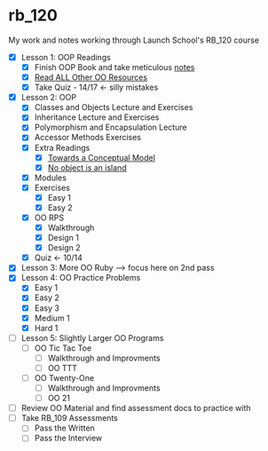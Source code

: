 # rb_120 #

My work and notes working through Launch School's RB_120 course

- [x] Lesson 1: OOP Readings
  - [x] Finish OOP Book and take meticulous [notes](./OOP_book/oop_book_notes.md)
  - [x] [Read ALL Other OO Resources](./extra_resources/)
  - [x] Take Quiz - 14/17 <- silly mistakes
- [x] Lesson 2: OOP
  - [x] Classes and Objects Lecture and Exercises
  - [x] Inheritance Lecture and Exercises
  - [x] Polymorphism and Encapsulation Lecture
  - [x] Accessor Methods Exercises
  - [x] Extra Readings
    - [x] [Towards a Conceptual Model](https://medium.com/launch-school/towards-a-conceptual-model-of-object-oriented-programming-118eb971659f)
    - [x] [No object is an island](https://medium.com/launch-school/no-object-is-an-island-707e59ffedb4)
  - [x] Modules
  - [x] Exercises
    - [x] Easy 1
    - [x] Easy 2
  - [x] OO RPS
    - [x] Walkthrough
    - [x] Design 1
    - [x] Design 2
  - [x] Quiz <- 10/14
- [x] Lesson 3: More OO Ruby --> focus here on 2nd pass
- [x] Lesson 4: OO Practice Problems
  - [x] Easy 1
  - [x] Easy 2
  - [x] Easy 3
  - [x] Medium 1
  - [x] Hard 1
- [ ] Lesson 5: Slightly Larger OO Programs
  - [ ] OO Tic Tac Toe
    - [ ] Walkthrough and Improvments
    - [ ] OO TTT
  - [ ] OO Twenty-One
    - [ ] Walkthrough and Improvments
    - [ ] OO 21
- [ ] Review OO Material and find assessment docs to practice with
- [ ] Take RB_109 Assessments
  - [ ] Pass the Written
  - [ ] Pass the Interview
